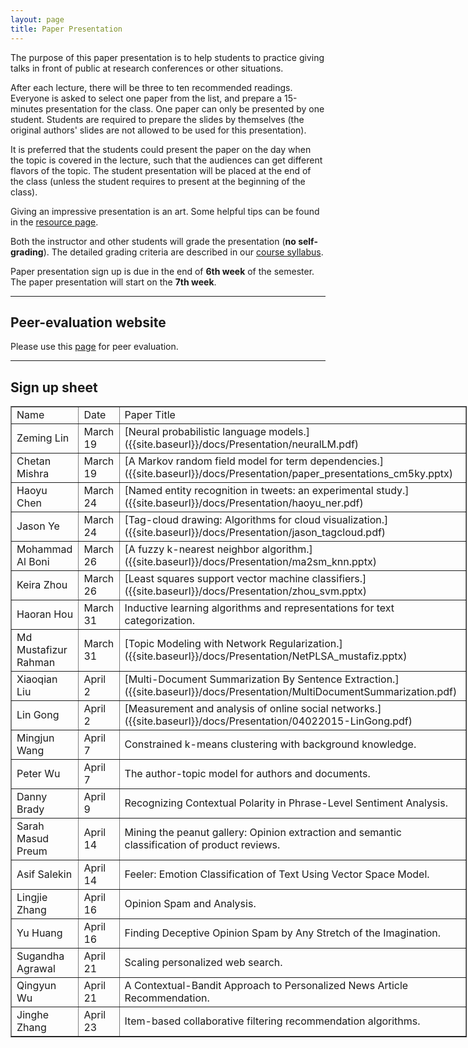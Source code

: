 ```yaml
---
layout: page
title: Paper Presentation
---
```


The purpose of this paper presentation is to help students to practice giving talks in front of public at research conferences or other situations.

After each lecture, there will be three to ten recommended readings. Everyone is asked to select one paper from the list, and prepare a 15-minutes presentation for the class. One paper can only be presented by one student. Students are required to prepare the slides by themselves (the original authors' slides are not allowed to be used for this presentation).

It is preferred that the students could present the paper on the day when the topic is covered in the lecture, such that the audiences can get different flavors of the topic. The student presentation will be placed at the end of the class (unless the student requires to present at the beginning of the class).

Giving an impressive presentation is an art. Some helpful tips can be found in the [resource page]({{site.baseurl}}/resources).

Both the instructor and other students will grade the presentation (**no self-grading**). The detailed grading criteria are described in our [course syllabus]({{site.baseurl}}/docs/syllabus.pdf).

Paper presentation sign up is due in the end of **6th week** of the semester. The paper presentation will start on the **7th week**. 

-----
## Peer-evaluation website

Please use this [page](http://www.cs.virginia.edu/~hw5x/Course/evaluation/login.php) for peer evaluation.

-----
## Sign up sheet
<center>
<table border="1" style="width:730px;">
	<tr>
		<td>Name</td>
		<td>Date</td> 
		<td>Paper Title</td>
	</tr>
	<tr>
		<td>Zeming Lin</td>
		<td>March 19</td> 
		<td>[Neural probabilistic language models.]({{site.baseurl}}/docs/Presentation/neuralLM.pdf)</td>
	</tr>
	<tr>
		<td>Chetan Mishra</td>
		<td>March 19</td> 
		<td>[A Markov random field model for term dependencies.]({{site.baseurl}}/docs/Presentation/paper_presentations_cm5ky.pptx)</td>
	</tr>
	<tr>
		<td>Haoyu Chen</td>
		<td>March 24</td> 
		<td>[Named entity recognition in tweets: an experimental study.]({{site.baseurl}}/docs/Presentation/haoyu_ner.pdf)</td>
	</tr>
	<tr>
		<td>Jason Ye</td>
		<td>March 24</td> 
		<td>[Tag-cloud drawing: Algorithms for cloud visualization.]({{site.baseurl}}/docs/Presentation/jason_tagcloud.pdf)</td>
	</tr>
	<tr>
		<td>Mohammad Al Boni</td>
		<td>March 26</td> 
		<td>[A fuzzy k-nearest neighbor algorithm.]({{site.baseurl}}/docs/Presentation/ma2sm_knn.pptx)</td>
	</tr>
	<tr>
		<td>Keira Zhou</td>
		<td>March 26</td> 
		<td>[Least squares support vector machine classifiers.]({{site.baseurl}}/docs/Presentation/zhou_svm.pptx)</td>
	</tr>
	<tr>
		<td>Haoran Hou</td>
		<td>March 31</td> 
		<td>Inductive learning algorithms and representations for text categorization.</td>
	</tr>
	<tr>
		<td>Md Mustafizur Rahman</td>
		<td>March 31</td> 
		<td>[Topic Modeling with Network Regularization.]({{site.baseurl}}/docs/Presentation/NetPLSA_mustafiz.pptx)</td>
	</tr>
	<tr>
		<td>Xiaoqian Liu</td>
		<td>April 2</td> 
		<td>[Multi-Document Summarization By Sentence Extraction.]({{site.baseurl}}/docs/Presentation/MultiDocumentSummarization.pdf)</td>
	</tr>
	<tr>
		<td>Lin Gong</td>
		<td>April 2</td> 
		<td>[Measurement and analysis of online social networks.]({{site.baseurl}}/docs/Presentation/04022015-LinGong.pdf)</td>
	</tr>
	<tr>
		<td>Mingjun Wang</td>
		<td>April 7</td> 
		<td>Constrained k-means clustering with background knowledge.</td>
	</tr>
	<tr>
		<td>Peter Wu</td>
		<td>April 7</td> 
		<td>The author-topic model for authors and documents.</td>
	</tr>
	<tr>
		<td>Danny Brady</td>
		<td>April 9</td> 
		<td>Recognizing Contextual Polarity in Phrase-Level Sentiment Analysis.</td>
	</tr>
	<tr>
		<td>Sarah Masud Preum</td>
		<td>April 14</td> 
		<td>Mining the peanut gallery: Opinion extraction and semantic classification of product reviews.</td>
	</tr>
	<tr>
		<td>Asif Salekin</td>
		<td>April 14</td> 
		<td>Feeler: Emotion Classification of Text Using Vector Space Model.</td>
	</tr>
	<tr>
		<td>Lingjie Zhang</td>
		<td>April 16</td> 
		<td>Opinion Spam and Analysis.</td>
	</tr>
	<tr>
		<td>Yu Huang</td>
		<td>April 16</td> 
		<td>Finding Deceptive Opinion Spam by Any Stretch of the Imagination.</td>
	</tr>
	<tr>
		<td>Sugandha Agrawal</td>
		<td>April 21</td> 
		<td>Scaling personalized web search.</td>
	</tr>
	<tr>
		<td>Qingyun Wu</td>
		<td>April 21</td> 
		<td>A Contextual-Bandit Approach to Personalized News Article Recommendation.</td>
	</tr>
	<tr>
		<td>Jinghe Zhang</td>
		<td>April 23</td> 
		<td>Item-based collaborative filtering recommendation algorithms.</td>
	</tr>
</table>
</center>